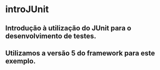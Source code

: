 # introJUnit
## Introdução à utilização do JUnit para o desenvolvimento de testes. 
## Utilizamos a versão 5 do framework para este exemplo.

  
